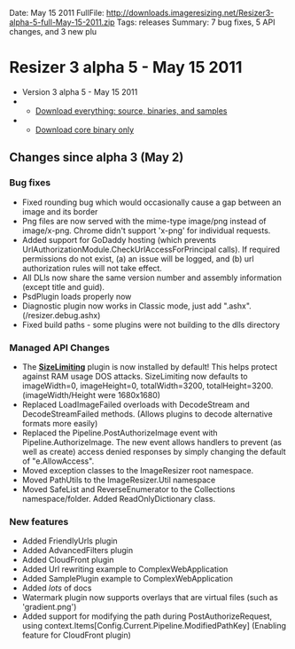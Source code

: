 Date: May 15 2011
FullFile: http://downloads.imageresizing.net/Resizer3-alpha-5-full-May-15-2011.zip
Tags: releases
Summary: 7 bug fixes, 5 API changes, and 3 new plu

# Resizer 3 alpha 5 - May 15 2011

* Version 3 alpha 5 - May 15 2011 
* * [Download everything: source, binaries, and samples](http://downloads.imageresizing.net/Resizer3-alpha-5-full-May-15-2011.zip) 
* * [Download core binary only](http://downloads.imageresizing.net/Resizer3-alpha-5-min-May-15-2011.zip)

## Changes since alpha 3 (May 2)

### Bug fixes

* Fixed rounding bug which would occasionally cause a gap between an image and its border
* Png files are now served with the mime-type image/png instead of image/x-png. Chrome didn't support 'x-png' for individual requests.
* Added support for GoDaddy hosting (which prevents UrlAuthorizationModule.CheckUrlAccessForPrincipal calls).
If required permissions do not exist, (a) an issue will be logged, and (b) url authorization rules will not take effect.
* All DLls now share the same version number and assembly information (except title and guid).
* PsdPlugin loads properly now
* Diagnostic plugin now works in Classic mode, just add ".ashx". (/resizer.debug.ashx)
* Fixed build paths - some plugins were not building to the dlls directory

### Managed API Changes

* The **[SizeLimiting](/plugins/sizelimiting)** plugin is now installed by default! This helps protect against RAM usage DOS attacks. SizeLimiting now defaults to imageWidth=0, imageHeight=0, totalWidth=3200, totalHeight=3200. (imageWidth/Height were 1680x1680)
* Replaced LoadImageFailed overloads with DecodeStream and DecodeStreamFailed methods. (Allows plugins to decode alternative formats more easily)
* Replaced the Pipeline.PostAuthorizeImage event with Pipeline.AuthorizeImage. The new event allows handlers to prevent (as well as create) access denied responses by simply changing the default of "e.AllowAccess".
* Moved exception classes to the ImageResizer root namespace.
* Moved PathUtils to the ImageResizer.Util namespace
* Moved SafeList and ReverseEnumerator to the Collections namespace/folder. Added ReadOnlyDictionary class.


### New features

* Added FriendlyUrls plugin
* Added AdvancedFilters plugin
* Added CloudFront plugin
* Added Url rewriting example to ComplexWebApplication
* Added SamplePlugin example to ComplexWebApplication
* Added *lots* of docs
* Watermark plugin now supports overlays that are virtual files (such as 'gradient.png')
* Added support for modifying the path during PostAuthorizeRequest, using context.Items\[Config.Current.Pipeline.ModifiedPathKey\] (Enabling feature for CloudFront plugin)

